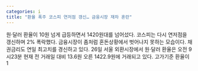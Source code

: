 ```yaml
---
categories: i
title: "환율 폭주 코스피 연저점 갱신… 금융시장 재차 혼란"
---
```

  원·달러 환율이 10원 넘게 급등하면서 1420원대를 넘어섰다. 코스피는 다시 연저점을 갱신하며 2% 폭락했다. 금융시장이 좀처럼 혼돈상황에서 벗어나지 못하는 모습이다. 채권금리도 연일 최고치를 경신하고 있다. 
26일 서울 외환시장에서 원·달러 환율은 오전 9시23분 현재 전 거래일 대비 13.6원 오른 1422.9원에 거래되고 있다. 고가기준 환율이 1